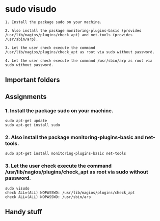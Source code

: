 # sudo visudo

    1. Install the package sudo on your machine.

    2. Also install the package monitoring-plugins-basic (provides /usr/lib/nagios/plugins/check_apt) and net-tools (provides /usr/sbin/arp).

    3. Let the user check execute the command /usr/lib/nagios/plugins/check_apt as root via sudo without password.

    4. Let the user check execute the command /usr/sbin/arp as root via sudo without password.

## Important folders

## Assignments

### 1. Install the package sudo on your machine.

    sudo apt-get update
    sudo apt-get install sudo

### 2. Also install the package monitoring-plugins-basic and net-tools.

    sudo apt-get install monitoring-plugins-basic net-tools

### 3. Let the user check execute the command /usr/lib/nagios/plugins/check_apt as root via sudo without password.

    sudo visudo
    check ALL=(ALL) NOPASSWD: /usr/lib/nagios/plugins/check_apt
    check ALL=(ALL) NOPASSWD: /usr/sbin/arp

## Handy stuff
